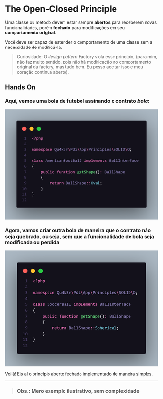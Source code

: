 # The Open-Closed Principle

Uma classe ou método devem estar sempre **abertos** para receberem novas funcionalidades, porém **fechado** para modificações em seu **comportamento original**.

Você deve ser capaz de estender o comportamento de uma classe sem a necessidade de modificá-la.

> Curiosidade: O *design pattern* Factory viola esse princípio, (para mim, não faz muito sentido, pois não há modificação no comportamento original da factory, mas tudo bem. Eu posso aceitar isso e meu coração continua aberto).

## Hands On
### Aqui, vemos uma bola de futebol assinando o contrato *bola*:
![American Football](american-football.png "")

### Agora, vamos criar outra bola de maneira que o contrato não seja quebrado, ou seja, sem que a funcionalidade de bola seja modificada ou perdida 
![Factory with a new residence type](soccer-ball.png "")

Voilà! Eis aí o princípio aberto fechado implementado de maneira simples.

---

> ### Obs.: Mero exemplo ilustrativo, sem complexidade
